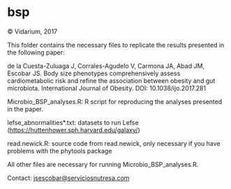 # bsp
© Vidarium, 2017

This folder contains the necessary files to replicate the results presented in the following paper:

de la Cuesta-Zuluaga J, Corrales-Agudelo V, Carmona JA, Abad JM, Escobar JS. Body size phenotypes comprehensively assess cardiometabolic risk and refine the association between obesity and gut microbiota. International Journal of Obesity. DOI: 10.1038/ijo.2017.281

Microbio_BSP_analyses.R: R script for reproducing the analyses presented in the paper.

lefse_abnormalities*.txt: datasets to run Lefse (https://huttenhower.sph.harvard.edu/galaxy/)

read.newick.R: source code from read.newick, only necessary if you have problems with the phytools package

All other files are necessary for running Microbio_BSP_analyses.R.

Contact: jsescobar@serviciosnutresa.com
